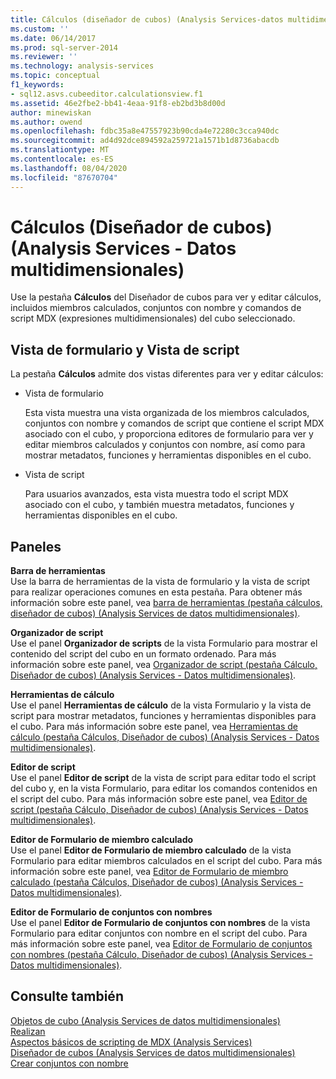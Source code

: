 ```yaml
---
title: Cálculos (diseñador de cubos) (Analysis Services-datos multidimensionales) | Microsoft Docs
ms.custom: ''
ms.date: 06/14/2017
ms.prod: sql-server-2014
ms.reviewer: ''
ms.technology: analysis-services
ms.topic: conceptual
f1_keywords:
- sql12.asvs.cubeeditor.calculationsview.f1
ms.assetid: 46e2fbe2-bb41-4eaa-91f8-eb2bd3b8d00d
author: minewiskan
ms.author: owend
ms.openlocfilehash: fdbc35a8e47557923b90cda4e72280c3cca940dc
ms.sourcegitcommit: ad4d92dce894592a259721a1571b1d8736abacdb
ms.translationtype: MT
ms.contentlocale: es-ES
ms.lasthandoff: 08/04/2020
ms.locfileid: "87670704"
---
```

# <a name="calculations-cube-designer-analysis-services---multidimensional-data"></a>Cálculos (Diseñador de cubos) (Analysis Services - Datos multidimensionales)
  Use la pestaña **Cálculos** del Diseñador de cubos para ver y editar cálculos, incluidos miembros calculados, conjuntos con nombre y comandos de script MDX (expresiones multidimensionales) del cubo seleccionado.  
  
## <a name="form-view-and-script-view"></a>Vista de formulario y Vista de script  
 La pestaña **Cálculos** admite dos vistas diferentes para ver y editar cálculos:  
  
-   Vista de formulario  
  
     Esta vista muestra una vista organizada de los miembros calculados, conjuntos con nombre y comandos de script que contiene el script MDX asociado con el cubo, y proporciona editores de formulario para ver y editar miembros calculados y conjuntos con nombre, así como para mostrar metadatos, funciones y herramientas disponibles en el cubo.  
  
-   Vista de script  
  
     Para usuarios avanzados, esta vista muestra todo el script MDX asociado con el cubo, y también muestra metadatos, funciones y herramientas disponibles en el cubo.  
  
## <a name="panes"></a>Paneles  
 **Barra de herramientas**  
 Use la barra de herramientas de la vista de formulario y la vista de script para realizar operaciones comunes en esta pestaña. Para obtener más información sobre este panel, vea [barra de herramientas &#40;pestaña cálculos, diseñador de cubos&#41; &#40;Analysis Services de datos multidimensionales&#41;](toolbar-calculations-tab-cube-designer-analysis-services-multidimensional-data.md).  
  
 **Organizador de script**  
 Use el panel **Organizador de scripts** de la vista Formulario para mostrar el contenido del script del cubo en un formato ordenado. Para más información sobre este panel, vea [Organizador de script &#40;pestaña Cálculo, Diseñador de cubos&#41; &#40;Analysis Services - Datos multidimensionales&#41;](script-organizer-cube-designer-analysis-services-multidimensional-data.md).  
  
 **Herramientas de cálculo**  
 Use el panel **Herramientas de cálculo** de la vista Formulario y la vista de script para mostrar metadatos, funciones y herramientas disponibles para el cubo. Para más información sobre este panel, vea [Herramientas de cálculo &#40;pestaña Cálculos, Diseñador de cubos&#41; &#40;Analysis Services - Datos multidimensionales&#41;](calculation-tools-cube-designer-analysis-services-multidimensional-data.md).  
  
 **Editor de script**  
 Use el panel **Editor de script** de la vista de script para editar todo el script del cubo y, en la vista Formulario, para editar los comandos contenidos en el script del cubo. Para más información sobre este panel, vea [Editor de script &#40;pestaña Cálculo, Diseñador de cubos&#41; &#40;Analysis Services - Datos multidimensionales&#41;](script-editor-calculations-cube-designer-analysis-services-multidimensional-data.md).  
  
 **Editor de Formulario de miembro calculado**  
 Use el panel **Editor de Formulario de miembro calculado** de la vista Formulario para editar miembros calculados en el script del cubo. Para más información sobre este panel, vea [Editor de Formulario de miembro calculado &#40;pestaña Cálculos, Diseñador de cubos&#41; &#40;Analysis Services - Datos multidimensionales&#41;](calculated-member-form-editor-cube-designer-analysis-services-multidimensional-data.md).  
  
 **Editor de Formulario de conjuntos con nombres**  
 Use el panel **Editor de Formulario de conjuntos con nombres** de la vista Formulario para editar conjuntos con nombre en el script del cubo. Para más información sobre este panel, vea [Editor de Formulario de conjuntos con nombres &#40;pestaña Cálculo, Diseñador de cubos&#41; &#40;Analysis Services - Datos multidimensionales&#41;](named-set-form-editor-cube-designer-analysis-services-multidimensional-data.md).  
  
## <a name="see-also"></a>Consulte también  
 [Objetos de cubo &#40;Analysis Services de datos multidimensionales&#41;](multidimensional-models-olap-logical-cube-objects/cube-objects-analysis-services-multidimensional-data.md)   
 [Realizan](multidimensional-models-olap-logical-cube-objects/calculations.md)   
 [Aspectos básicos de scripting de MDX &#40;Analysis Services&#41;](multidimensional-models/mdx/mdx-scripting-fundamentals-analysis-services.md)   
 [Diseñador de cubos &#40;Analysis Services de datos multidimensionales&#41;](cube-designer-analysis-services-multidimensional-data.md)   
 [Crear conjuntos con nombre](multidimensional-models/create-named-sets.md)  
  
  
